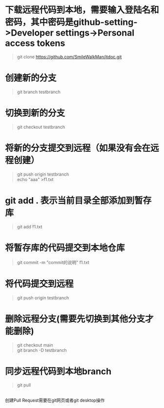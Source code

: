 # 下载远程代码到本地，需要输入登陆名和密码，其中密码是github-setting->Developer settings->Personal access tokens<br>
>git clone https://github.com/SmileWalkMan/itdoc.git<br>
# 创建新的分支<br>
>git branch testbranch<br>
# 切换到新的分支<br>
>git checkout testbranch<br>
# 将新的分支提交到远程（如果没有会在远程创建）<br>
>git push origin testbranch<br>
echo "aaa" >f1.txt<br>
# git add . 表示当前目录全部添加到暂存库<br>
>git add f1.txt<br>
# 将暂存库的代码提交到本地仓库<br>
>git commit -m "commit的说明" f1.txt<br>
# 将代码提交到远程<br>
>git push origin testbranch<br>
# 删除远程分支(需要先切换到其他分支才能删除)<br>
>git checkout main<br>
>git branch -D testbranch<br>
# 同步远程代码到本地branch<br>
>git pull<br>
<br>
创建Pull Request需要在git网页或者git desktop操作<br>
<br>
